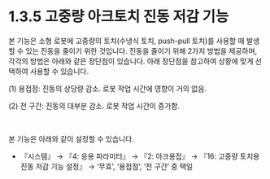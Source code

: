 ﻿# 1.3.5 고중량 아크토치 진동 저감 기능

본 기능은 소형 로봇에 고중량의 토치(수냉식 토치, push-pull 토치)를 사용할 때 발생할 수 있는 진동을 줄이기 위한 것입니다. 진동을 줄이기 위해 2가지 방법을 제공하며, 각각의 방법은 아래와 같은 장단점이 있습니다. 아래 장단점을 참고하여 상황에 맞게 선택하여 사용할 수 있습니다.

(1)	용접점: 진동의 상당량 감소. 로봇 작업 시간에 영향이 거의 없음.

(2)	전 구간: 진동의 대부분 감소. 로봇 작업 시간이 증가함.

</br>

본 기능은 아래와 같이 설정할 수 있습니다.

-	『시스템』 → 『4: 응용 파라미터』 → 『2: 아크용접』 → 『16: 고중량 토치용 진동 저감 기능 설정』 → ‘무효’, ‘용접점’, ‘전 구간’ 중 택일 
